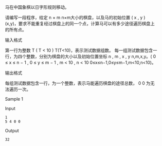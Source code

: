 马在中国象棋以日字形规则移动。

请编写一段程序，给定 
n
×
m
n×m大小的棋盘，以及马的初始位置 
(
x
,
y
)
(x,y)，要求不能重复经过棋盘上的同一个点，计算马可以有多少途径遍历棋盘上的所有点。

输入格式

第一行为整数 
T
(
T
<
10
)
T(T<10)，表示测试数据组数。
每一组测试数据包含一行，为四个整数，分别为棋盘的大小以及初始位置坐标 
n
,
m
,
x
,
y
n,m,x,y。(
0
≤
x
≤
n
−
1
,
0
≤
y
≤
m
−
1
,
m
<
10
,
n
<
10
0≤x≤n−1,0≤y≤m−1,m<10,n<10)。

输出格式

每组测试数据包含一行，为一个整数，表示马能遍历棋盘的途径总数，
0
0 为无法遍历一次。

Sample 1

Input
```
1
5 4 0 0
```
Output
```
32
```
